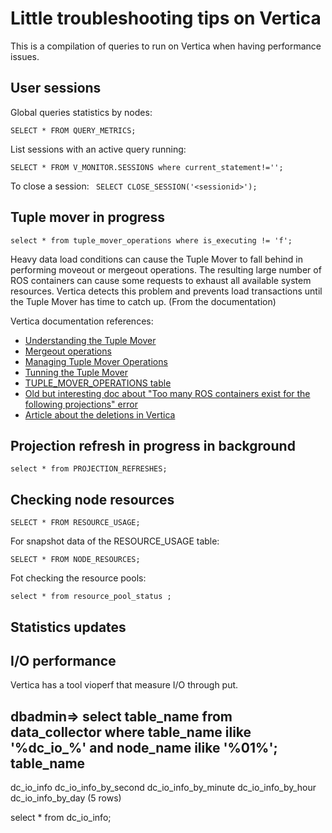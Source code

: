 # Little troubleshooting tips on Vertica

This is a compilation of queries to run on Vertica when having performance
issues.

## User sessions

Global queries statistics by nodes:

```
SELECT * FROM QUERY_METRICS;
```

List sessions with an active query running:

```
SELECT * FROM V_MONITOR.SESSIONS where current_statement!='';
```

To close a session: ``` SELECT CLOSE_SESSION('<sessionid>');```

## Tuple mover in progress

```
select * from tuple_mover_operations where is_executing != 'f';
```

Heavy data load conditions can cause the Tuple Mover to fall behind in
performing moveout or mergeout operations. The resulting large number of ROS
containers can cause some requests to exhaust all available system resources.
Vertica detects this problem and prevents load transactions until the Tuple
Mover has time to catch up. (From the documentation)

Vertica documentation references:

 * [Understanding the Tuple Mover](https://my.vertica.com/docs/7.1.x/HTML/index.htm#Authoring/AdministratorsGuide/TupleMover/UnderstandingTheTupleMover.htm)
 * [Mergeout operations](https://my.vertica.com/docs/7.1.x/HTML/index.htm#Authoring/AdministratorsGuide/TupleMover/Mergeout.htm)
 * [Managing Tuple Mover Operations](https://my.vertica.com/docs/7.1.x/HTML/Content/Authoring/AdministratorsGuide/TupleMover/ManagingTupleMoverOperations.htm)
 * [Tunning the Tuple Mover](https://my.vertica.com/docs/7.1.x/HTML/index.htm#Authoring/AdministratorsGuide/TupleMover/TuningTheTupleMover.htm)
 * [TUPLE_MOVER_OPERATIONS table](https://my.vertica.com/docs/7.1.x/HTML/Content/Authoring/SQLReferenceManual/SystemTables/MONITOR/TUPLE_MOVER_OPERATIONS.htm)
 * [Old but interesting doc about "Too many ROS containers exist for the following projections" error](https://my.vertica.com/docs/5.0/HTML/Master/9976.htm)
 * [Article about the deletions in Vertica](http://community.saas.hp.com/t5/Blog/Having-a-slow-day-Try-optimizing-Vertica-for-deletes/ba-p/882)

## Projection refresh in progress in background

```
select * from PROJECTION_REFRESHES;
```

## Checking node resources

```
SELECT * FROM RESOURCE_USAGE;
```

For snapshot data of the RESOURCE_USAGE table:

```
SELECT * FROM NODE_RESOURCES;
```

Fot checking the resource pools:

```
select * from resource_pool_status ;
```

## Statistics updates




## I/O performance


Vertica has a tool vioperf that measure I/O through put.

dbadmin=> select table_name from data_collector where table_name ilike '%dc_io_%' and node_name ilike '%01%';
      table_name
----------------------
 dc_io_info
 dc_io_info_by_second
 dc_io_info_by_minute
 dc_io_info_by_hour
 dc_io_info_by_day
(5 rows)

select * from dc_io_info;




